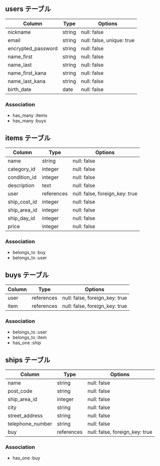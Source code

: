 ## users テーブル

| Column             | Type   | Options     |
| ------------------ | ------ | ----------- |
| nickname           | string | null: false |
| email              | string | null: false, unique: true |
| encrypted_password | string | null: false |
| name_first         | string | null: false |
| name_last          | string | null: false |
| name_first_kana    | string | null: false |
| name_last_kana     | string | null: false |
| birth_date         | date   | null: false |


### Association

- has_many :items
- has_many :buys


## items テーブル

| Column         | Type    | Options     |
| ------         | ------  | ----------- |
| name           | string  | null: false |
| category_id    | integer | null: false |
| condition_id   | integer | null: false |
| description    | text    | null: false |
| user           | references | null: false, foreign_key: true |
| ship_cost_id   | integer | null: false |
| ship_area_id   | integer | null: false |
| ship_day_id    | integer | null: false |
| price          | integer | null: false |
 
### Association

- belongs_to :buy
- belongs_to :user


## buys テーブル

| Column    | Type       | Options                        |
| ------    | ---------- | ------------------------------ |
| user      | references | null: false, foreign_key: true |
| item      | references | null: false, foreign_key: true |


### Association

- belongs_to :user
- belongs_to :item
- has_one :ship

## ships テーブル

| Column           | Type       | Options      |
| -------          | ---------- | -------------|
| name             | string     | null: false  |
| post_code        | string     | null: false  |
| ship_area_id     | integer    | null: false  |
| city             | string     | null: false  |
| street_address   | string     | null: false  |
| telephone_number | string     | null: false  |
| buy              | references | null: false, foreign_key: true |

### Association

- has_one :buy
